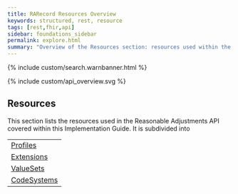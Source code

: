 ```yaml
---
title: RARecord Resources Overview
keywords: structured, rest, resource
tags: [rest,fhir,api]
sidebar: foundations_sidebar
permalink: explore.html
summary: "Overview of the Resources section: resources used within the FHIR&reg; Reasonable Adjustments API."
---
```


{% include custom/search.warnbanner.html %}

{% include custom/api_overview.svg %}

## Resources ##

This section lists the resources used in the Reasonable Adjustments API covered within this Implementation Guide.
It is subdivided into 


<table style="min-width:100%;width:100%">

<tr>
<td><a href="explore_profile.html">Profiles</a></td>
</tr>

<tr>
<td><a href="explore_extension.html">Extensions</a></td>
</tr>

<tr>
<td><a href="explore_valueset.html">ValueSets</a></td>
</tr>

<tr>
<td><a href="explore_codesystem.html">CodeSystems</a></td>
</tr>
</table>

